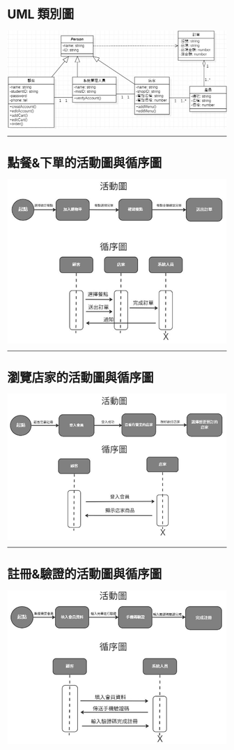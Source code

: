 # UML 類別圖

![UML](UML類別圖.jpg "UML")

---

# 點餐&下單的活動圖與循序圖

![hw4_p1](hw4_p1.JPG "活動圖與循序圖")

---

# 瀏覽店家的活動圖與循序圖

![hw4_p2](hw4_p_2.JPG "活動圖與循序圖")

---

# 註冊&驗證的活動圖與循序圖

![hw4_p3](hw4_p3.JPG "活動圖與循序圖")
